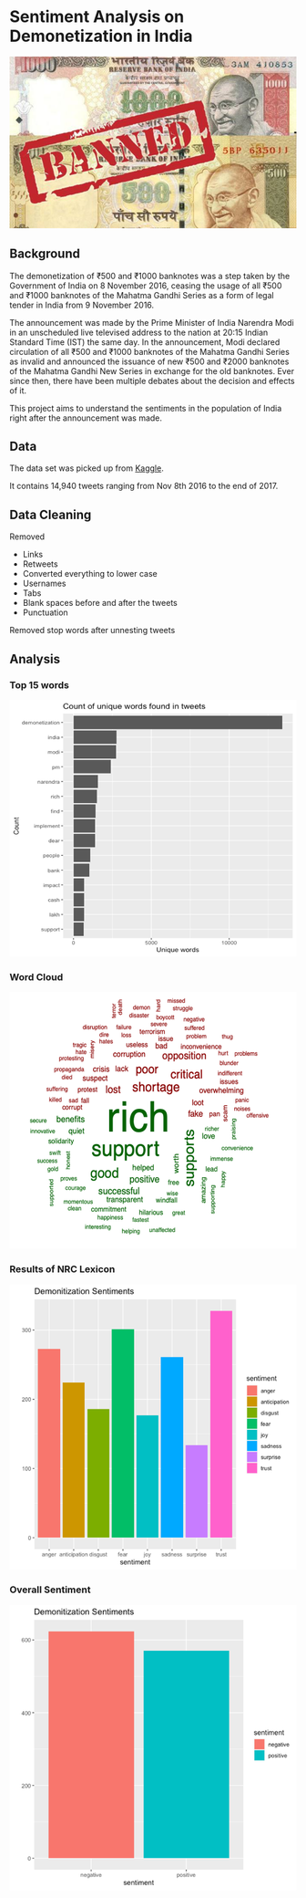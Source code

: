 # Sentiment Analysis on Demonetization in India
![](Images/demonitization-india.png)


## Background
The demonetization of ₹500 and ₹1000 banknotes was a step taken by the Government of India on 8 November 2016, ceasing the usage of all ₹500 and ₹1000 banknotes of the Mahatma Gandhi Series as a form of legal tender in India from 9 November 2016.

The announcement was made by the Prime Minister of India Narendra Modi in an unscheduled live televised address to the nation at 20:15 Indian Standard Time (IST) the same day. In the announcement, Modi declared circulation of all ₹500 and ₹1000 banknotes of the Mahatma Gandhi Series as invalid and announced the issuance of new ₹500 and ₹2000 banknotes of the Mahatma Gandhi New Series in exchange for the old banknotes. Ever since then, there have been multiple debates about the decision and effects of it. 

This project aims to understand the sentiments in the population of India right after the announcement was made. 

## Data
The data set was picked up from [Kaggle](https://www.kaggle.com/arathee2/demonetization-in-india-twitter-data).

It contains 14,940 tweets ranging from Nov 8th 2016 to the end of 2017. 

## Data Cleaning
Removed
- Links
- Retweets
- Converted everything to lower case
- Usernames
- Tabs
- Blank spaces before and after the tweets
- Punctuation

Removed stop words after unnesting tweets

## Analysis
### Top 15 words

<img src="Images/Top_15_Words.png" width="600" height="450">

### Word Cloud

<img src="Images/WordCloud.png" width="600" height="450">

### Results of NRC Lexicon

<img src="Images/NRCLexicon.png" width="600" height="500">

### Overall Sentiment

<img src="Images/Overall_Sentiment.png" width="600" height="500">
